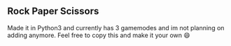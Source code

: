 ## Rock Paper Scissors

Made it in Python3 and currently has 3 gamemodes and im not planning on adding anymore. Feel free to copy this and make it your own 😄
